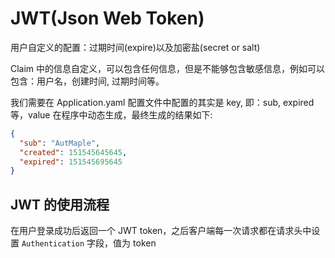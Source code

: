 # JWT(Json Web Token)

用户自定义的配置：过期时间(expire)以及加密盐(secret or salt)

Claim 中的信息自定义，可以包含任何信息，但是不能够包含敏感信息，例如可以包含：用户名，创建时间, 过期时间等。

我们需要在 Application.yaml 配置文件中配置的其实是 key, 即：sub, expired 等，value 在程序中动态生成，最终生成的结果如下:
```json
{
  "sub": "AutMaple",
  "created": 151545645645,
  "expired": 151545695645
}
```

## JWT 的使用流程

在用户登录成功后返回一个 JWT token，之后客户端每一次请求都在请求头中设置 `Authentication` 字段，值为 token